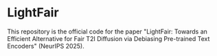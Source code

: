 # LightFair
This repository is the official code for the paper "LightFair: Towards an Efficient Alternative for Fair T2I Diffusion via Debiasing Pre-trained Text Encoders" (NeurIPS 2025).
